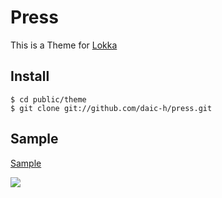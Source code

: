 # Press

This is a Theme for [Lokka](http://lokka.org)

## Install

    $ cd public/theme
    $ git clone git://github.com/daic-h/press.git

## Sample

[Sample](http://a-newcomer.com)

<img src="http://cdn-ak.f.st-hatena.com/images/fotolife/b/bunnyhop/20111028/20111028144430.png?1319780725"/>

